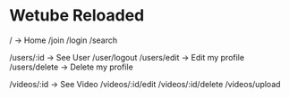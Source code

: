 # Wetube Reloaded

/ -> Home
/join
/login
/search

/users/:id -> See User
/user/logout
/users/edit -> Edit my profile
/users/delete -> Delete my profile

/videos/:id -> See Video
/videos/:id/edit
/videos/:id/delete
/videos/upload
